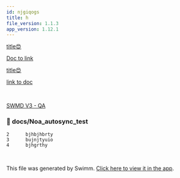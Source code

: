 ```yaml
---
id: njgiqogs
title: h
file_version: 1.1.3
app_version: 1.12.1
---
```


[ title😍](title.mzdwv7i7.sw.md)

[Doc to link](doc-to-link.tedtfhyl.sw.md)

[ title😍](title.mzdwv7i7.sw.md)

[link to doc ](link-to-doc.jfu0jg2l.sw.md)

<br/>

[SWMD V3 - QA](swmd-v3-qa.d8o8h.pl.sw.md)
<!-- NOTE-swimm-snippet: the lines below link your snippet to Swimm -->
### 📄 docs/Noa_autosync_test
```
2      bjhbjhbrty
3      bujnjtyuio
4      bjhgrthy
```

<br/>

This file was generated by Swimm. [Click here to view it in the app](https://swimm-web-app.web.app/repos/Z2l0aHViJTNBJTNBTm9hUmVwbyUzQSUzQU5vYW96ZXI=/docs/njgiqogs).
